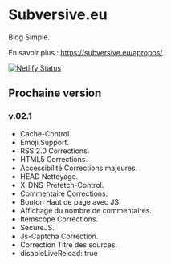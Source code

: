 # Subversive.eu

Blog Simple.

En savoir plus :   <https://subversive.eu/apropos/>

[![Netlify Status](https://api.netlify.com/api/v1/badges/f6104326-809a-4b92-8914-4a7a34467c5c/deploy-status)](https://app.netlify.com/sites/subversive-eu-site/deploys)

## Prochaine version

### v.02.1

- Cache-Control.
- Emoji Support.
- RSS 2.0 Corrections.
- HTML5 Corrections.
- Accessibilité Corrections majeures.
- HEAD Nettoyage.
- X-DNS-Prefetch-Control.
- Commentaire Corrections.
- Bouton Haut de page avec JS.
- Affichage du nombre de commentaires.
- Itemscope Corrections.
- SecureJS.
- Js-Captcha Correction.
- Correction Titre des sources.
- disableLiveReload: true
